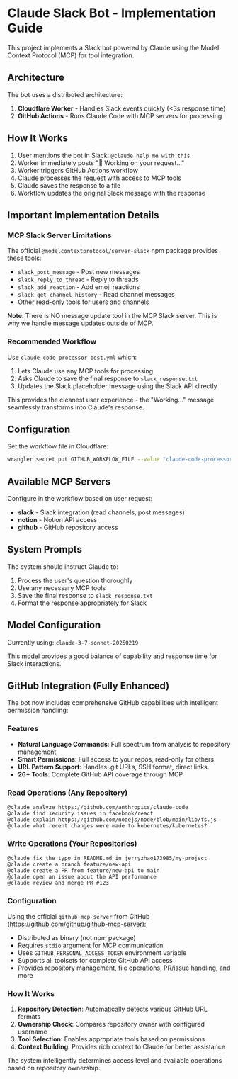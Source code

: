 # Claude Slack Bot - Implementation Guide

This project implements a Slack bot powered by Claude using the Model Context Protocol (MCP) for tool integration.

## Architecture

The bot uses a distributed architecture:
1. **Cloudflare Worker** - Handles Slack events quickly (<3s response time)
2. **GitHub Actions** - Runs Claude Code with MCP servers for processing

## How It Works

1. User mentions the bot in Slack: `@claude help me with this`
2. Worker immediately posts "🤔 Working on your request..."
3. Worker triggers GitHub Actions workflow
4. Claude processes the request with access to MCP tools
5. Claude saves the response to a file
6. Workflow updates the original Slack message with the response

## Important Implementation Details

### MCP Slack Server Limitations

The official `@modelcontextprotocol/server-slack` npm package provides these tools:
- `slack_post_message` - Post new messages
- `slack_reply_to_thread` - Reply to threads
- `slack_add_reaction` - Add emoji reactions
- `slack_get_channel_history` - Read channel messages
- Other read-only tools for users and channels

**Note**: There is NO message update tool in the MCP Slack server. This is why we handle message updates outside of MCP.

### Recommended Workflow

Use `claude-code-processor-best.yml` which:
1. Lets Claude use any MCP tools for processing
2. Asks Claude to save the final response to `slack_response.txt`
3. Updates the Slack placeholder message using the Slack API directly

This provides the cleanest user experience - the "Working..." message seamlessly transforms into Claude's response.

## Configuration

Set the workflow file in Cloudflare:
```bash
wrangler secret put GITHUB_WORKFLOW_FILE --value "claude-code-processor-best.yml"
```

## Available MCP Servers

Configure in the workflow based on user request:
- **slack** - Slack integration (read channels, post messages)
- **notion** - Notion API access
- **github** - GitHub repository access

## System Prompts

The system should instruct Claude to:
1. Process the user's question thoroughly
2. Use any necessary MCP tools
3. Save the final response to `slack_response.txt`
4. Format the response appropriately for Slack

## Model Configuration

Currently using: `claude-3-7-sonnet-20250219`

This model provides a good balance of capability and response time for Slack interactions.

## GitHub Integration (Fully Enhanced)

The bot now includes comprehensive GitHub capabilities with intelligent permission handling:

### Features
- **Natural Language Commands**: Full spectrum from analysis to repository management
- **Smart Permissions**: Full access to your repos, read-only for others
- **URL Pattern Support**: Handles .git URLs, SSH format, direct links
- **26+ Tools**: Complete GitHub API coverage through MCP

### Read Operations (Any Repository)
```
@claude analyze https://github.com/anthropics/claude-code
@claude find security issues in facebook/react
@claude explain https://github.com/nodejs/node/blob/main/lib/fs.js
@claude what recent changes were made to kubernetes/kubernetes?
```

### Write Operations (Your Repositories)
```
@claude fix the typo in README.md in jerryzhao173985/my-project
@claude create a branch feature/new-api
@claude create a PR from feature/new-api to main
@claude open an issue about the API performance
@claude review and merge PR #123
```

### Configuration
Using the official `github-mcp-server` from GitHub (https://github.com/github/github-mcp-server):
- Distributed as binary (not npm package)
- Requires `stdio` argument for MCP communication
- Uses `GITHUB_PERSONAL_ACCESS_TOKEN` environment variable
- Supports all toolsets for complete GitHub API access
- Provides repository management, file operations, PR/issue handling, and more

### How It Works
1. **Repository Detection**: Automatically detects various GitHub URL formats
2. **Ownership Check**: Compares repository owner with configured username
3. **Tool Selection**: Enables appropriate tools based on permissions
4. **Context Building**: Provides rich context to Claude for better assistance

The system intelligently determines access level and available operations based on repository ownership.